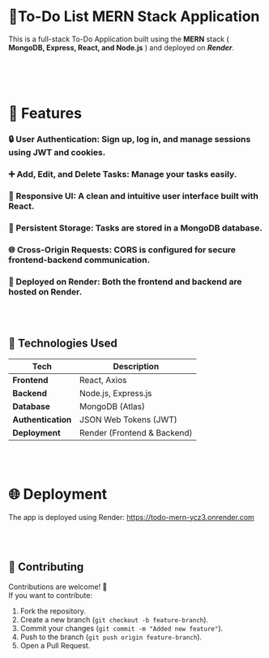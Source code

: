 # 📝To-Do List MERN Stack Application

This is a full-stack To-Do Application built using the **MERN** stack  ( **MongoDB, Express, React, and Node.js** ) and deployed on ***Render***.
<br /> <br />

<br /> <br />

# 🌟 Features
### 🔒 User Authentication: Sign up, log in, and manage sessions using JWT and cookies.
### ➕ Add, Edit, and Delete Tasks: Manage your tasks easily.
### 📱 Responsive UI: A clean and intuitive user interface built with React.
### 💾 Persistent Storage: Tasks are stored in a MongoDB database.
### 🌐 Cross-Origin Requests: CORS is configured for secure frontend-backend communication.
### 🚀 Deployed on Render: Both the frontend and backend are hosted on Render.
<br /> <br />

## 🔧 Technologies Used

| **Tech**        | **Description**                                   |
|-----------------|---------------------------------------------------|
| **Frontend**    | React, Axios                                      |
| **Backend**     | Node.js, Express.js                               |
| **Database**    | MongoDB (Atlas)                                   |
| **Authentication** | JSON Web Tokens (JWT)                         |
| **Deployment**  | Render (Frontend & Backend)                       |

<br /> <br />
# 🌐 Deployment
The app is deployed using Render: https://todo-mern-ycz3.onrender.com

<br /> <br />
## 🤝 Contributing

Contributions are welcome! 🚀  
If you want to contribute:

1. Fork the repository.
2. Create a new branch (`git checkout -b feature-branch`).
3. Commit your changes (`git commit -m "Added new feature"`).
4. Push to the branch (`git push origin feature-branch`).
5. Open a Pull Request.
